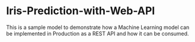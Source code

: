 # Iris-Prediction-with-Web-API
This is a sample model to demonstrate how a Machine Learning model can be implemented in Production as a REST API and how it can be consumed.
